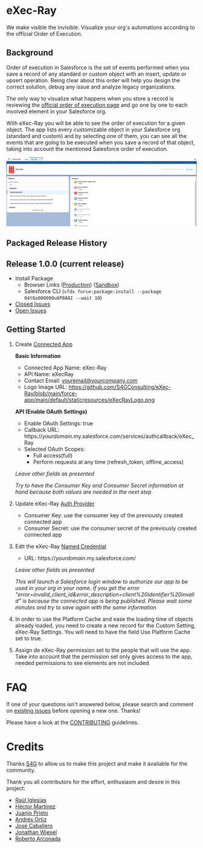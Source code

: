 eXec-Ray
========================================

We make visible the invisible. Visualize your org's automations according to the official Order of Execution.

Background
----------

Order of execution in Salesforce is the set of events performed when you save a record of any standard or custom object with an insert, update or upsert operation. Being clear about this order will help you design the correct solution, debug any issue and analyze legacy organizations.

The only way to visualize what happens when you store a record is reviewing the [official order of execution page](https://developer.salesforce.com/docs/atlas.en-us.apexcode.meta/apexcode/apex_triggers_order_of_execution.htm) and go one by one to each involved element in your Salesforce org. 

With eXec-Ray you will be able to see the order of execution for a given object. The app lists every customizable object in your Salesforce org (standard and custom) and by selecting one of them, you can see all the events that are going to be executed when you save a record of that object, taking into account the mentioned Salesforce order of execution. 

![screen shot](media/appExample.png)

Packaged Release History
------------------------

Release 1.0.0 (current release)
-----------

* Install Package
    * Browser Links ([Production](https://login.salesforce.com/packaging/installPackage.apexp?p0=04t8a000000u6P8AAI)) ([Sandbox](https://test.salesforce.com/packaging/installPackage.apexp?p0=04t8a000000u6P8AAI))
    * Salesforce CLI (`sfdx force:package:install --package 04t8a000000u6P8AAI --wait 10`)
* [Closed Issues](https://github.com/S4GConsulting/eXec-Ray/issues?q=is%3Aissue+is%3Aclosed)
* [Open Issues](https://github.com/S4GConsulting/eXec-Ray/issues?q=is%3Aopen+is%3Aissue)

Getting Started
---------------

1. Create [Connected App](https://help.salesforce.com/s/articleView?id=sf.connected_app_create.htm&type=5)
    
    **Basic Information**
    
    * Connected App Name: eXec-Ray    
    * API Name: eXecRay    
    * Contact Email: youremail@yourcompany.com    
    * Logo Image URL: https://github.com/S4GConsulting/eXec-Ray/blob/main/force-app/main/default/staticresources/eXecRayLogo.png

    
    **API (Enable OAuth Settings)**
    
    * Enable OAuth Settings: true
    * Callback URL: https://*yourdomain*.my.salesforce.com/services/authcallback/eXec_Ray
    * Selected OAuth Scopes: 
        * Full access(full) 
        * Perform requests at any time (refresh_token, offline_access)
    
    *Leave other fields as presented*
    
    *Try to have the Consumer Key and Consumer Secret information at hand because both values are needed in the next step*


2. Update eXec-Ray [Auth Provider](https://help.salesforce.com/s/articleView?id=sf.sso_authentication_providers.htm&type=5)
    
    * Consumer Key: use the consumer key of the previously created connected app     
    * Consumer Secret: use the consumer secret of the previously created connected app 

3. Edit the eXec-Ray [Named Credential](https://help.salesforce.com/s/articleView?id=sf.named_credentials_about.htm&type=5)
    * URL: https://*yourdomain*.my.salesforce.com/
    
    *Leave other fields as presented*
    
    *This will launch a Salesforce login window to authorize our app to be used in your org in your name. If you get the error "error=invalid_client_id&error_description=client%20identifier%20invalid" is because the connected app is being published. Please wait some minutes and try to save again with the same information*

4. In order to use the Platform Cache and ease the loading time of objects already loaded, you need to create a new record for the Custom Setting, eXec-Ray Settings. You will need to have the field Use Platform Cache set to true.

5. Assign de eXec-Ray permission set to the people that will use the app. Take into account that the permission set only gives access to the app, needed permissions to see elements are not included.

FAQ
===

If one of your questions isn't answered below, please search and comment on [existing issues](https://github.com/S4GConsulting/eXec-Ray/issues?q=is%3Aopen+is%3Aissue) before opening a new one. Thanks! 

Please have a look at the [CONTRIBUTING](https://github.com/S4GConsulting/eXec-Ray/blob/main/CONTRIBUTING.md) guidelines.

Credits
=======

Thanks [S4G](https://s4g.es/) to allow us to make this project and make it available for the community.

Thank you all contributors for the effort, enthusiasm and desire in this project:
* [Raúl Iglesias](https://github.com/RaulIglesiasS4G) 
* [Héctor Martínez](https://github.com/hmolto)
* [Juanjo Prieto](https://github.com/WyrnCael)
* [Andrés Ortiz](https://github.com/AndresOrtizL)
* [José Caballero](https://github.com/josecaballeromunoz)
* [Jonathan Wiesel](https://github.com/jonathanwiesel)
* [Roberto Arconada](https://github.com/RobertoArconadaS4G) 